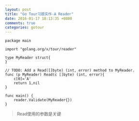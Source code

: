 ```yaml
---
layout: post
title: "Go Tour习题实作-A Reader"
date: 2016-01-17 18:13:35 +0800
comments: true
categories: gotour
---
```

	package main
	
	import "golang.org/x/tour/reader"
	
	type MyReader struct{
	}
	
	// TODO: Add a Read([]byte) (int, error) method to MyReader.
	func (p MyReader) Read(c []byte) (int, error){
		c[0]='A'
		return 1,nil
	}
	
	func main() {
		reader.Validate(MyReader{})
	}
> Read使用的参数是关键